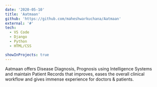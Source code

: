 ```yaml
---
date: '2020-05-10'
title: 'Aatmaan'
github: 'https://github.com/maheshwarkuchana/Aatmaan'
external: '#'
tech:
  - VS Code
  - Django
  - Python
  - HTML/CSS

showInProjects: true
---
```


Aatmaan offers Disease Diagnosis, Prognosis using Intelligence Systems and maintain Patient Records that improves, eases the overall clinical workflow and gives immense experience for doctors & patients. 
